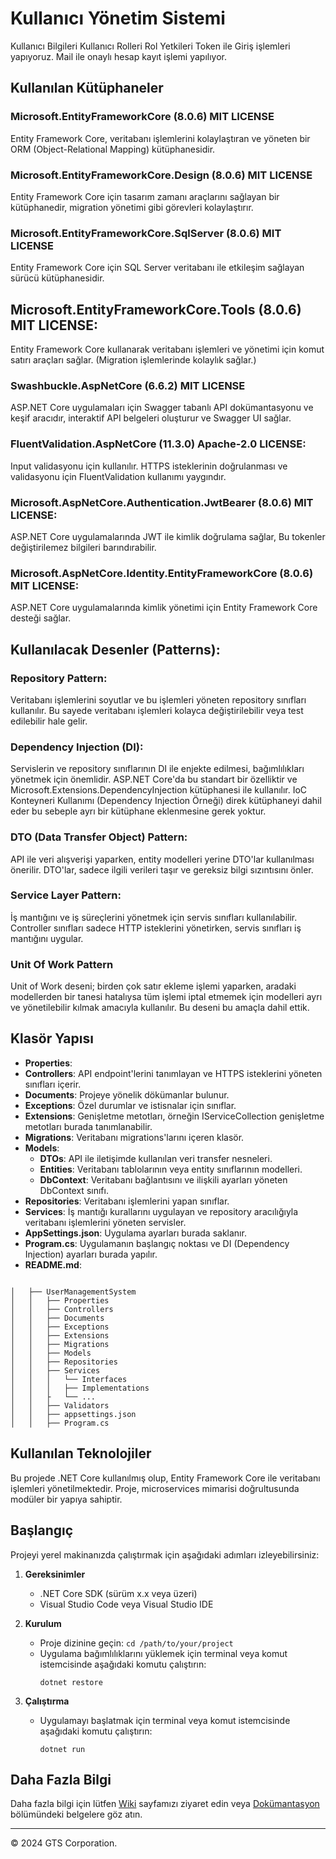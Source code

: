 ﻿# Kullanıcı Yönetim Sistemi

Kullanıcı Bilgileri
Kullanıcı Rolleri
Rol Yetkileri
Token ile Giriş işlemleri yapıyoruz.
Mail ile onaylı hesap kayıt işlemi yapılıyor.























## Kullanılan Kütüphaneler 



### Microsoft.EntityFrameworkCore (8.0.6) MIT LICENSE
Entity Framework Core, veritabanı işlemlerini kolaylaştıran ve yöneten bir ORM (Object-Relational Mapping) kütüphanesidir.

### Microsoft.EntityFrameworkCore.Design (8.0.6) MIT LICENSE
Entity Framework Core için tasarım zamanı araçlarını sağlayan bir kütüphanedir, migration yönetimi gibi görevleri kolaylaştırır.

### Microsoft.EntityFrameworkCore.SqlServer (8.0.6) MIT LICENSE
Entity Framework Core için SQL Server veritabanı ile etkileşim sağlayan sürücü kütüphanesidir.

## Microsoft.EntityFrameworkCore.Tools (8.0.6) MIT LICENSE:
Entity Framework Core kullanarak veritabanı işlemleri ve yönetimi için komut satırı araçları sağlar. (Migration işlemlerinde kolaylık sağlar.)

### Swashbuckle.AspNetCore (6.6.2) MIT LICENSE
ASP.NET Core uygulamaları için Swagger tabanlı API dokümantasyonu ve keşif aracıdır, interaktif API belgeleri oluşturur ve Swagger UI sağlar.

### FluentValidation.AspNetCore (11.3.0) Apache-2.0 LICENSE:
Input validasyonu için kullanılır. HTTPS isteklerinin doğrulanması ve validasyonu için FluentValidation kullanımı yaygındır.

### Microsoft.AspNetCore.Authentication.JwtBearer  (8.0.6) MIT LICENSE:
ASP.NET Core uygulamalarında JWT ile kimlik doğrulama sağlar, Bu tokenler değiştirilemez bilgileri barındırabilir.

### Microsoft.AspNetCore.Identity.EntityFrameworkCore  (8.0.6) MIT LICENSE:
ASP.NET Core uygulamalarında kimlik yönetimi için Entity Framework Core desteği sağlar.











## Kullanılacak Desenler (Patterns):
### Repository Pattern:
Veritabanı işlemlerini soyutlar ve bu işlemleri yöneten repository sınıfları kullanılır. Bu sayede veritabanı işlemleri kolayca değiştirilebilir veya test edilebilir hale gelir.

### Dependency Injection (DI):
Servislerin ve repository sınıflarının DI ile enjekte edilmesi, bağımlılıkları yönetmek için önemlidir. ASP.NET Core'da bu standart bir özelliktir ve Microsoft.Extensions.DependencyInjection kütüphanesi ile kullanılır. IoC Konteyneri Kullanımı (Dependency Injection Örneği) direk kütüphaneyi dahil eder bu sebeple ayrı bir kütüphane eklenmesine gerek yoktur.

### DTO (Data Transfer Object) Pattern:
API ile veri alışverişi yaparken, entity modelleri yerine DTO'lar kullanılması önerilir. DTO'lar, sadece ilgili verileri taşır ve gereksiz bilgi sızıntısını önler.

### Service Layer Pattern:
İş mantığını ve iş süreçlerini yönetmek için servis sınıfları kullanılabilir. Controller sınıfları sadece HTTP isteklerini yönetirken, servis sınıfları iş mantığını uygular.

### Unit Of Work Pattern
Unit of Work deseni; birden çok satır ekleme işlemi yaparken, aradaki modellerden bir tanesi hatalıysa tüm işlemi iptal etmemek için modelleri ayrı ve yönetilebilir kılmak amacıyla kullanılır. Bu deseni bu amaçla dahil ettik.










## Klasör Yapısı

- **Properties**: 
- **Controllers**: API endpoint'lerini tanımlayan ve HTTPS isteklerini yöneten sınıfları içerir.
- **Documents**: Projeye yönelik dökümanlar bulunur.
- **Exceptions**: Özel durumlar ve istisnalar için sınıflar.
- **Extensions**: Genişletme metotları, örneğin IServiceCollection genişletme metotları burada tanımlanabilir.
- **Migrations**: Veritabanı migrations'larını içeren klasör.
- **Models**:
  - **DTOs**: API ile iletişimde kullanılan veri transfer nesneleri.
  - **Entities**: Veritabanı tablolarının veya entity sınıflarının modelleri.
  - **DbContext**: Veritabanı bağlantısını ve ilişkili ayarları yöneten DbContext sınıfı.
- **Repositories**: Veritabanı işlemlerini yapan sınıflar.
- **Services**: İş mantığı kurallarını uygulayan ve repository aracılığıyla veritabanı işlemlerini yöneten servisler.
- **AppSettings.json**: Uygulama ayarları burada saklanır.
- **Program.cs**: Uygulamanın başlangıç noktası ve DI (Dependency Injection) ayarları burada yapılır.
- **README.md**:

```

│   ├── UserManagementSystem
│   │   ├── Properties
│   │   ├── Controllers
│   │   ├── Documents
│   │   ├── Exceptions
│   │   ├── Extensions
│   │   ├── Migrations
│   │   ├── Models
│   │   ├── Repositories
│   │   ├── Services
│   │   │   └── Interfaces
│   │   │   ├── Implementations
│   │   ├   └── ...
│   │   ├── Validators
│   │   ├── appsettings.json
│   │   ├── Program.cs

```


























## Kullanılan Teknolojiler

Bu projede .NET Core kullanılmış olup, Entity Framework Core ile veritabanı işlemleri yönetilmektedir. Proje, microservices mimarisi doğrultusunda modüler bir yapıya sahiptir.

## Başlangıç

Projeyi yerel makinanızda çalıştırmak için aşağıdaki adımları izleyebilirsiniz:

1. **Gereksinimler**
   - .NET Core SDK (sürüm x.x veya üzeri)
   - Visual Studio Code veya Visual Studio IDE

2. **Kurulum**
   - Proje dizinine geçin: `cd /path/to/your/project`
   - Uygulama bağımlılıklarını yüklemek için terminal veya komut istemcisinde aşağıdaki komutu çalıştırın:
     ```
     dotnet restore
     ```

3. **Çalıştırma**
   - Uygulamayı başlatmak için terminal veya komut istemcisinde aşağıdaki komutu çalıştırın:
     ```
     dotnet run
     ```

## Daha Fazla Bilgi

Daha fazla bilgi için lütfen [Wiki](/wiki) sayfamızı ziyaret edin veya [Dokümantasyon](/docs) bölümündeki belgelere göz atın.

---

© 2024 GTS Corporation.